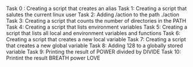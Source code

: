 Task 0 : Creating a script that creates an alias
Task 1: Creating a script that salutes the current linux user
Task 2: Adding /action to the path ./action
Task 3: Creating a script that counts the number of directories in the PATH
Task 4: Creating a script that lists environment variables
Task 5: Creating a script that lists all local and environment variables and functions
Task 6: Creating a script that creates a new local variable
Task 7: Creating a script that creates a new global variable
Task 8: Adding 128 to a globally stored variable
Task 9: Printing the result of POWER divided by DIVIDE
Task 10: Printint the result BREATH power LOVE

